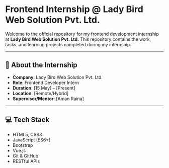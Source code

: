 # Frontend Internship @ Lady Bird Web Solution Pvt. Ltd.

Welcome to the official repository for my frontend development internship at **Lady Bird Web Solution Pvt. Ltd.** This repository contains the work, tasks, and learning projects completed during my internship.

---

## 📌 About the Internship

- **Company**: Lady Bird Web Solution Pvt. Ltd.
- **Role**: Frontend Developer Intern
- **Duration**: [15 May] – [Present]
- **Location**: [Remote/Hybrid]
- **Supervisor/Mentor**: [Aman Raina]

---

## 💻 Tech Stack

- HTML5, CSS3
- JavaScript (ES6+)
- Bootstrap
- Vue.js
- Git & GitHub
- RESTful APIs
